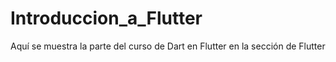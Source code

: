 # Introduccion_a_Flutter
Aquí se muestra la parte del curso de Dart en Flutter en la sección de Flutter
